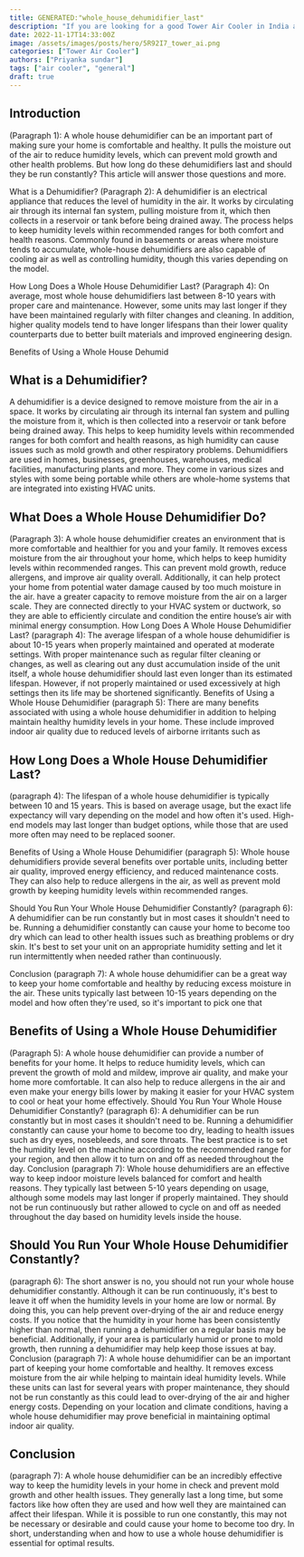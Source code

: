 ```yaml
---
title: GENERATED:"whole_house_dehumidifier_last"
description: "If you are looking for a good Tower Air Cooler in India and are confused with multiple options, this article is for you. We look at some of the best air coolers giving bang for the buck and have created a list of all the reliable Tower Air Coolers that you can purchase today."
date: 2022-11-17T14:33:00Z
image: /assets/images/posts/hero/5R92I7_tower_ai.png
categories: ["Tower Air Cooler"]
authors: ["Priyanka sundar"]
tags: ["air cooler", "general"]
draft: true
---
```


## Introduction


 (Paragraph 1): A whole house dehumidifier can be an important part of making sure your home is comfortable and healthy. It pulls the moisture out of the air to reduce humidity levels, which can prevent mold growth and other health problems. But how long do these dehumidifiers last and should they be run constantly? This article will answer those questions and more. 

What is a Dehumidifier? (Paragraph 2): A dehumidifier is an electrical appliance that reduces the level of humidity in the air. It works by circulating air through its internal fan system, pulling moisture from it, which then collects in a reservoir or tank before being drained away. The process helps to keep humidity levels within recommended ranges for both comfort and health reasons. Commonly found in basements or areas where moisture tends to accumulate, whole-house dehumidifiers are also capable of cooling air as well as controlling humidity, though this varies depending on the model. 

How Long Does a Whole House Dehumidifier Last? (Paragraph 4): On average, most whole house dehumidifiers last between 8-10 years with proper care and maintenance. However, some units may last longer if they have been maintained regularly with filter changes and cleaning. In addition, higher quality models tend to have longer lifespans than their lower quality counterparts due to better built materials and improved engineering design. 

Benefits of Using a Whole House Dehumid


## What is a Dehumidifier?




A dehumidifier is a device designed to remove moisture from the air in a space. It works by circulating air through its internal fan system and pulling the moisture from it, which is then collected into a reservoir or tank before being drained away. This helps to keep humidity levels within recommended ranges for both comfort and health reasons, as high humidity can cause issues such as mold growth and other respiratory problems. Dehumidifiers are used in homes, businesses, greenhouses, warehouses, medical facilities, manufacturing plants and more. They come in various sizes and styles with some being portable while others are whole-home systems that are integrated into existing HVAC units.


## What Does a Whole House Dehumidifier Do?


 (Paragraph 3): A whole house dehumidifier creates an environment that is more comfortable and healthier for you and your family. It removes excess moisture from the air throughout your home, which helps to keep humidity levels within recommended ranges. This can prevent mold growth, reduce allergens, and improve air quality overall. Additionally, it can help protect your home from potential water damage caused by too much moisture in the air. 
have a greater capacity to remove moisture from the air on a larger scale. They are connected directly to your HVAC system or ductwork, so they are able to efficiently circulate and condition the entire house’s air with minimal energy consumption.
How Long Does A Whole House Dehumidifier Last? (paragraph 4): The average lifespan of a whole house dehumidifier is about 10-15 years when properly maintained and operated at moderate settings. With proper maintenance such as regular filter cleaning or changes, as well as clearing out any dust accumulation inside of the unit itself, a whole house dehumidifier should last even longer than its estimated lifespan. However, if not properly maintained or used excessively at high settings then its life may be shortened significantly. 
Benefits of Using a Whole House Dehumidifier (paragraph 5): There are many benefits associated with using a whole house dehumidifier in addition to helping maintain healthy humidity levels in your home. These include improved indoor air quality due to reduced levels of airborne irritants such as


## How Long Does a Whole House Dehumidifier Last?


 (paragraph 4): The lifespan of a whole house dehumidifier is typically between 10 and 15 years. This is based on average usage, but the exact life expectancy will vary depending on the model and how often it's used. High-end models may last longer than budget options, while those that are used more often may need to be replaced sooner. 

Benefits of Using a Whole House Dehumidifier (paragraph 5): Whole house dehumidifiers provide several benefits over portable units, including better air quality, improved energy efficiency, and reduced maintenance costs. They can also help to reduce allergens in the air, as well as prevent mold growth by keeping humidity levels within recommended ranges. 

Should You Run Your Whole House Dehumidifier Constantly? (paragraph 6): A dehumidifier can be run constantly but in most cases it shouldn't need to be. Running a dehumidifier constantly can cause your home to become too dry which can lead to other health issues such as breathing problems or dry skin. It's best to set your unit on an appropriate humidity setting and let it run intermittently when needed rather than continuously. 

Conclusion (paragraph 7): A whole house dehumidifier can be a great way to keep your home comfortable and healthy by reducing excess moisture in the air. These units typically last between 10-15 years depending on the model and how often they're used, so it's important to pick one that


## Benefits of Using a Whole House Dehumidifier


 (Paragraph 5): A whole house dehumidifier can provide a number of benefits for your home. It helps to reduce humidity levels, which can prevent the growth of mold and mildew, improve air quality, and make your home more comfortable. It can also help to reduce allergens in the air and even make your energy bills lower by making it easier for your HVAC system to cool or heat your home effectively. 
Should You Run Your Whole House Dehumidifier Constantly? (paragraph 6): A dehumidifier can be run constantly but in most cases it shouldn't need to be. Running a dehumidifier constantly can cause your home to become too dry, leading to health issues such as dry eyes, nosebleeds, and sore throats. The best practice is to set the humidity level on the machine according to the recommended range for your region, and then allow it to turn on and off as needed throughout the day. 
Conclusion (paragraph 7): Whole house dehumidifiers are an effective way to keep indoor moisture levels balanced for comfort and health reasons. They typically last between 5-10 years depending on usage, although some models may last longer if properly maintained. They should not be run continuously but rather allowed to cycle on and off as needed throughout the day based on humidity levels inside the house.


## Should You Run Your Whole House Dehumidifier Constantly?


 (paragraph 6): The short answer is no, you should not run your whole house dehumidifier constantly. Although it can be run continuously, it's best to leave it off when the humidity levels in your home are low or normal. By doing this, you can help prevent over-drying of the air and reduce energy costs. If you notice that the humidity in your home has been consistently higher than normal, then running a dehumidifier on a regular basis may be beneficial. Additionally, if your area is particularly humid or prone to mold growth, then running a dehumidifier may help keep those issues at bay. 
Conclusion (paragraph 7): A whole house dehumidifier can be an important part of keeping your home comfortable and healthy. It removes excess moisture from the air while helping to maintain ideal humidity levels. While these units can last for several years with proper maintenance, they should not be run constantly as this could lead to over-drying of the air and higher energy costs. Depending on your location and climate conditions, having a whole house dehumidifier may prove beneficial in maintaining optimal indoor air quality.


## Conclusion


 (paragraph 7): A whole house dehumidifier can be an incredibly effective way to keep the humidity levels in your home in check and prevent mold growth and other health issues. They generally last a long time, but some factors like how often they are used and how well they are maintained can affect their lifespan. While it is possible to run one constantly, this may not be necessary or desirable and could cause your home to become too dry. In short, understanding when and how to use a whole house dehumidifier is essential for optimal results.


